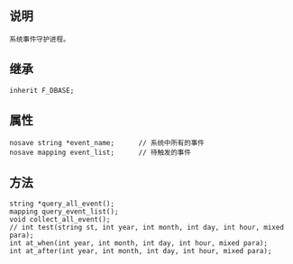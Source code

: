## 说明

    系统事件守护进程。

## 继承

    inherit F_DBASE;

## 属性

    nosave string *event_name;      // 系统中所有的事件
    nosave mapping event_list;      // 待触发的事件

## 方法

    string *query_all_event();
    mapping query_event_list();
    void collect_all_event();
    // int test(string st, int year, int month, int day, int hour, mixed para);
    int at_when(int year, int month, int day, int hour, mixed para);
    int at_after(int year, int month, int day, int hour, mixed para);
